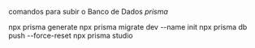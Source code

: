 comandos para subir o Banco de Dados *prisma*

npx prisma generate
npx prisma migrate dev --name init
npx prisma db push  --force-reset
npx prisma studio

